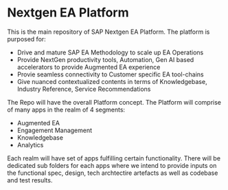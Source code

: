 # Nextgen EA Platform
This is the main repository of SAP Nextgen EA Platform.
The platform is purposed for:
* Drive and mature SAP EA Methodology to scale up EA Operations
* Provide NextGen productivity tools, Automation, Gen AI based accelerators to provide Augmented EA experience
* Provie seamless connectivity to Customer specific EA tool-chains
* Give nuanced contextualized contents in terms of Knowledgebase, Industry Reference, Service Recommendations

The Repo will have the overall Platform concept. The Platform will comprise of many apps in the realm of 4 segments:
* Augmented EA
* Engagement Management
* Knowledgebase
* Analytics

Each realm will have set of apps fulfilling certain functionality. There will be dedicated sub folders for each apps where we intend to provide inputs on the functional spec, design, tech archtectire artefacts as well as codebase and test results.
